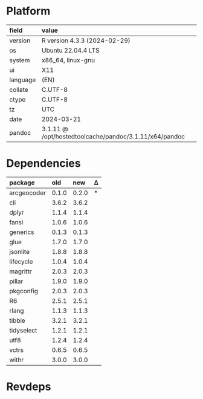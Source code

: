 # Platform

|field    |value                                                  |
|:--------|:------------------------------------------------------|
|version  |R version 4.3.3 (2024-02-29)                           |
|os       |Ubuntu 22.04.4 LTS                                     |
|system   |x86_64, linux-gnu                                      |
|ui       |X11                                                    |
|language |(EN)                                                   |
|collate  |C.UTF-8                                                |
|ctype    |C.UTF-8                                                |
|tz       |UTC                                                    |
|date     |2024-03-21                                             |
|pandoc   |3.1.11 @ /opt/hostedtoolcache/pandoc/3.1.11/x64/pandoc |

# Dependencies

|package     |old   |new   |Δ  |
|:-----------|:-----|:-----|:--|
|arcgeocoder |0.1.0 |0.2.0 |*  |
|cli         |3.6.2 |3.6.2 |   |
|dplyr       |1.1.4 |1.1.4 |   |
|fansi       |1.0.6 |1.0.6 |   |
|generics    |0.1.3 |0.1.3 |   |
|glue        |1.7.0 |1.7.0 |   |
|jsonlite    |1.8.8 |1.8.8 |   |
|lifecycle   |1.0.4 |1.0.4 |   |
|magrittr    |2.0.3 |2.0.3 |   |
|pillar      |1.9.0 |1.9.0 |   |
|pkgconfig   |2.0.3 |2.0.3 |   |
|R6          |2.5.1 |2.5.1 |   |
|rlang       |1.1.3 |1.1.3 |   |
|tibble      |3.2.1 |3.2.1 |   |
|tidyselect  |1.2.1 |1.2.1 |   |
|utf8        |1.2.4 |1.2.4 |   |
|vctrs       |0.6.5 |0.6.5 |   |
|withr       |3.0.0 |3.0.0 |   |

# Revdeps

